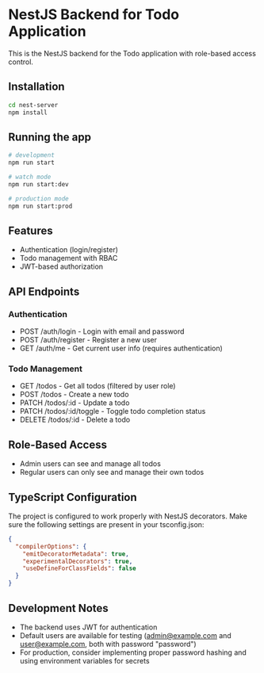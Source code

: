 
# NestJS Backend for Todo Application

This is the NestJS backend for the Todo application with role-based access control.

## Installation

```bash
cd nest-server
npm install
```

## Running the app

```bash
# development
npm run start

# watch mode
npm run start:dev

# production mode
npm run start:prod
```

## Features

- Authentication (login/register)
- Todo management with RBAC
- JWT-based authorization

## API Endpoints

### Authentication
- POST /auth/login - Login with email and password
- POST /auth/register - Register a new user
- GET /auth/me - Get current user info (requires authentication)

### Todo Management
- GET /todos - Get all todos (filtered by user role)
- POST /todos - Create a new todo
- PATCH /todos/:id - Update a todo
- PATCH /todos/:id/toggle - Toggle todo completion status
- DELETE /todos/:id - Delete a todo

## Role-Based Access
- Admin users can see and manage all todos
- Regular users can only see and manage their own todos

## TypeScript Configuration
The project is configured to work properly with NestJS decorators. Make sure the following settings are present in your tsconfig.json:

```json
{
  "compilerOptions": {
    "emitDecoratorMetadata": true,
    "experimentalDecorators": true,
    "useDefineForClassFields": false
  }
}
```

## Development Notes
- The backend uses JWT for authentication
- Default users are available for testing (admin@example.com and user@example.com, both with password "password")
- For production, consider implementing proper password hashing and using environment variables for secrets
